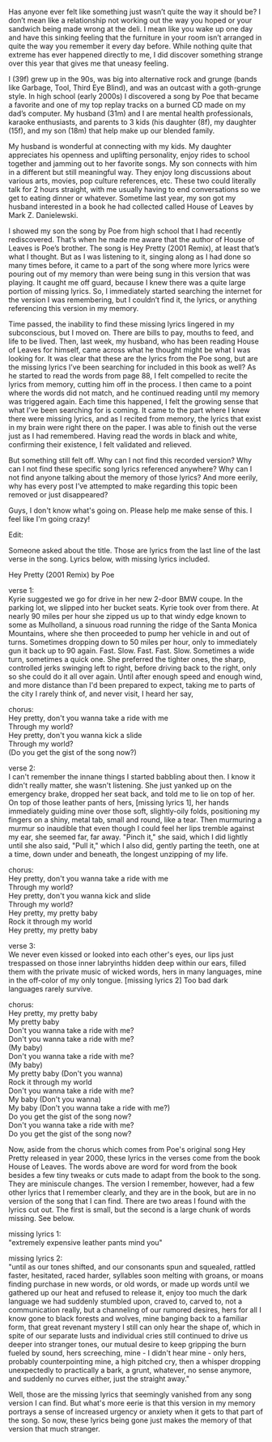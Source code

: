 Has anyone ever felt like something just wasn’t quite the way it should be? I don’t mean like a relationship not working out the way you hoped or your sandwich being made wrong at the deli. I mean like you wake up one day and have this sinking feeling that the furniture in your room isn’t arranged in quite the way you remember it every day before. While nothing quite that extreme has ever happened directly to me, I did discover something strange over this year that gives me that uneasy feeling.

I (39f) grew up in the 90s, was big into alternative rock and grunge (bands like Garbage, Tool, Third Eye Blind), and was an outcast with a goth-grunge style. In high school (early 2000s) I discovered a song by Poe that became a favorite and one of my top replay tracks on a burned CD made on my dad’s computer. My husband (31m) and I are mental health professionals, karaoke enthusiasts, and parents to 3 kids (his daughter (8f), my daughter (15f), and my son (18m) that help make up our blended family.

My husband is wonderful at connecting with my kids. My daughter appreciates his openness and uplifting personality, enjoy rides to school together and jamming out to her favorite songs. My son connects with him in a different but still meaningful way. They enjoy long discussions about various arts, movies, pop culture references, etc. These two could literally talk for 2 hours straight, with me usually having to end conversations so we get to eating dinner or whatever. Sometime last year, my son got my husband interested in a book he had collected called House of Leaves by Mark Z. Danielewski.

I showed my son the song by Poe from high school that I had recently rediscovered. That’s when he made me aware that the author of House of Leaves is Poe’s brother. The song is Hey Pretty (2001 Remix), at least that’s what I thought. But as I was listening to it, singing along as I had done so many times before, it came to a part of the song where more lyrics were pouring out of my memory than were being sung in this version that was playing. It caught me off guard, because I knew there was a quite large portion of missing lyrics. So, I immediately started searching the internet for the version I was remembering, but I couldn’t find it, the lyrics, or anything referencing this version in my memory.

Time passed, the inability to find these missing lyrics lingered in my subconscious, but I moved on. There are bills to pay, mouths to feed, and life to be lived. Then, last week, my husband, who has been reading House of Leaves for himself, came across what he thought might be what I was looking for. It was clear that these are the lyrics from the Poe song, but are the missing lyrics I’ve been searching for included in this book as well? As he started to read the words from page 88, I felt compelled to recite the lyrics from memory, cutting him off in the process. I then came to a point where the words did not match, and he continued reading until my memory was triggered again. Each time this happened, I felt the growing sense that what I’ve been searching for is coming. It came to the part where I knew there were missing lyrics, and as I recited from memory, the lyrics that exist in my brain were right there on the paper. I was able to finish out the verse just as I had remembered. Having read the words in black and white, confirming their existence, I felt validated and relieved.

But something still felt off. Why can I not find this recorded version? Why can I not find these specific song lyrics referenced anywhere? Why can I not find anyone talking about the memory of those lyrics? And more eerily, why has every post I’ve attempted to make regarding this topic been removed or just disappeared?

Guys, I don't know what's going on. Please help me make sense of this. I feel like I'm going crazy!



  


Edit:

Someone asked about the title. Those are lyrics from the last line of the last verse in the song. Lyrics below, with missing lyrics included.

Hey Pretty (2001 Remix) by Poe

verse 1:  
Kyrie suggested we go for drive in her new 2-door BMW coupe. In the parking lot, we slipped into her bucket seats. Kyrie took over from there. At nearly 90 miles per hour she zipped us up to that windy edge known to some as Mulholland, a sinuous road running the ridge of the Santa Monica Mountains, where she then proceeded to pump her vehicle in and out of turns. Sometimes dropping down to 50 miles per hour, only to immediately gun it back up to 90 again. Fast. Slow. Fast. Fast. Slow. Sometimes a wide turn, sometimes a quick one. She preferred the tighter ones, the sharp, controlled jerks swinging left to right, before driving back to the right, only so she could do it all over again. Until after enough speed and enough wind, and more distance than I'd been prepared to expect, taking me to parts of the city I rarely think of, and never visit, I heard her say,

chorus:  
Hey pretty, don't you wanna take a ride with me  
Through my world?  
Hey pretty, don't you wanna kick a slide  
Through my world?  
(Do you get the gist of the song now?)

verse 2:  
I can't remember the innane things I started babbling about then. I know it didn't really matter, she wasn't listening. She just yanked up on the emergency brake, dropped her seat back, and told me to lie on top of her. On top of those leather pants of hers, \[missing lyrics 1\], her hands immediately guiding mine over those soft, slightly-oily folds, positioning my fingers on a shiny, metal tab, small and round, like a tear. Then murmuring a murmur so inaudible that even though I could feel her lips tremble against my ear, she seemed far, far away. "Pinch it," she said, which I did lightly until she also said, "Pull it," which I also did, gently parting the teeth, one at a time, down under and beneath, the longest unzipping of my life.

chorus:  
Hey pretty, don't you wanna take a ride with me  
Through my world?  
Hey pretty, don't you wanna kick and slide  
Through my world?  
Hey pretty, my pretty baby  
Rock it through my world  
Hey pretty, my pretty baby

verse 3:  
We never even kissed or looked into each other's eyes, our lips just trespassed on those inner labryinths hidden deep within our ears, filled them with the private music of wicked words, hers in many languages, mine in the off-color of my only tongue. \[missing lyrics 2\] Too bad dark languages rarely survive.

chorus:  
Hey pretty, my pretty baby  
My pretty baby  
Don't you wanna take a ride with me?  
Don't you wanna take a ride with me?  
(My baby)  
Don't you wanna take a ride with me?  
(My baby)  
My pretty baby (Don't you wanna)  
Rock it through my world  
Don't you wanna take a ride with me?  
My baby (Don't you wanna)  
My baby (Don't you wanna take a ride with me?)  
Do you get the gist of the song now?  
Don't you wanna take a ride with me?  
Do you get the gist of the song now?

Now, aside from the chorus which comes from Poe's original song Hey Pretty released in year 2000, these lyrics in the verses come from the book House of Leaves. The words above are word for word from the book besides a few tiny tweaks or cuts made to adapt from the book to the song. They are miniscule changes. The version I remember, however, had a few other lyrics that I remember clearly, and they are in the book, but are in no version of the song that I can find. There are two areas I found with the lyrics cut out. The first is small, but the second is a large chunk of words missing. See below.

missing lyrics 1:  
"extremely expensive leather pants mind you"

missing lyrics 2:  
"until as our tones shifted, and our consonants spun and squealed, rattled faster, hesitated, raced harder, syllables soon melting with groans, or moans finding purchase in new words, or old words, or made up words until we gathered up our heat and refused to release it, enjoy too much the dark language we had suddenly stumbled upon, craved to, carved to, not a communication really, but a channeling of our rumored desires, hers for all I know gone to black forests and wolves, mine banging back to a familiar form, that great revenant mystery I still can only hear the shape of, which in spite of our separate lusts and individual cries still continued to drive us deeper into stranger tones, our mutual desire to keep gripping the burn fueled by sound, hers screeching, mine - I didn't hear mine - only hers, probably counterpointing mine, a high pitched cry, then a whisper dropping unexpectedly to practically a bark, a grunt, whatever, no sense anymore, and suddenly no curves either, just the straight away."

Well, those are the missing lyrics that seemingly vanished from any song version I can find. But what's more eerie is that this version in my memory portrays a sense of increased urgency or anxiety when it gets to that part of the song. So now, these lyrics being gone just makes the memory of that version that much stranger.
